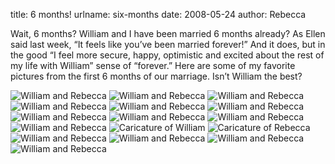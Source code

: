 title: 6 months!
urlname: six-months
date: 2008-05-24
author: Rebecca

Wait, 6 months?  William and I have been married 6 months already? As Ellen said
last week, &ldquo;It feels like you&#x02bc;ve been married forever!&rdquo; And
it does, but in the good &ldquo;I feel more secure, happy, optimistic and
excited about the rest of my life with William&rdquo; sense of
&ldquo;forever.&rdquo; Here are some of my favorite pictures from the first 6
months of our marriage. Isn&#x02bc;t William the best?

<img src="{static}/images/2007-11-17-william-rebecca.jpg" alt="William and Rebecca" class="img-fluid">

<img src="{static}/images/2007-12-31-crowns-02.jpg" alt="William and Rebecca" class="img-fluid">

<img src="{static}/images/2008-01-04-eric-wedding-03.jpg" alt="William and Rebecca" class="img-fluid">

<img src="{static}/images/2008-01-04-idaho-falls-temple.jpg" alt="William and Rebecca" class="img-fluid">

<img src="{static}/images/2008-01-06-temple-square.jpg" alt="William and Rebecca" class="img-fluid">

<img src="{static}/images/2008-01-21-william-rebecca.jpg" alt="William and Rebecca" class="img-fluid">

<img src="{static}/images/2008-01-28-cards.jpg" alt="William and Rebecca" class="img-fluid">

<img src="{static}/images/2008-02-02-stagecoach-inn-outside.jpg" alt="William and Rebecca" class="img-fluid">

<img src="{static}/images/2008-02-23-kites-01.jpg" alt="William and Rebecca" class="img-fluid">

<img src="{static}/images/2008-03-01-crop-walk-04.jpg" alt="William and Rebecca" class="img-fluid">

<img src="{static}/images/2008-03-01-explore-ut-04.jpg" alt="Caricature of William" class="img-fluid">

<img src="{static}/images/2008-03-01-explore-ut-03.jpg" alt="Caricature of Rebecca" class="img-fluid">

<img src="{static}/images/2008-03-15-waco-04.jpg" alt="William and Rebecca" class="img-fluid">

<img src="{static}/images/2008-03-22-william-rebecca.jpg" alt="William and Rebecca" class="img-fluid">

<img src="{static}/images/2008-03-22-dinosaur.jpg" alt="William and Rebecca" class="img-fluid">

<img src="{static}/images/2008-05-17-graduation-02.jpg" alt="William and Rebecca" class="img-fluid">
